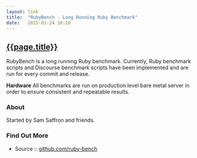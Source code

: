 ```yaml
---
layout: link
title:  "RubyBench - Long Running Ruby Benchmark"
date:   2015-01-24 10:10
---
```


## [{{page.title}}](http://rubybench.org)

RubyBench is a long running Ruby benchmark.
Currently, Ruby benchmark scripts and Discourse benchmark scripts
have been implemented and are run for every commit and release.

**Hardware**  All benchmarks are run on production level bare metal server
in order to ensure consistent and repeatable results.

### About

Started by Sam Saffron and friends.

### Find Out More

- Source :: [github.com/ruby-bench](https://github.com/ruby-bench)
